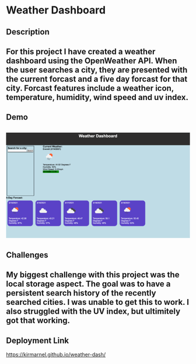 # Weather Dashboard

## Description
For this project I have created a weather dashboard using the OpenWeather API. When the user searches a city, they are presented with the current forcast and a five day forcast for that city. Forcast features include a weather icon, temperature, humidity, wind speed and uv index. 
--
## Demo
![Screenshot1](assets/Demo.png) 
--
## Challenges 
My biggest challenge with this project was the local storage aspect. The goal was to have a persistent search history of the recently searched cities. I was unable to get this to work. I also struggled with the UV index, but ultimitely got that working.
--
## Deployment Link
https://kirmarnel.github.io/weather-dash/